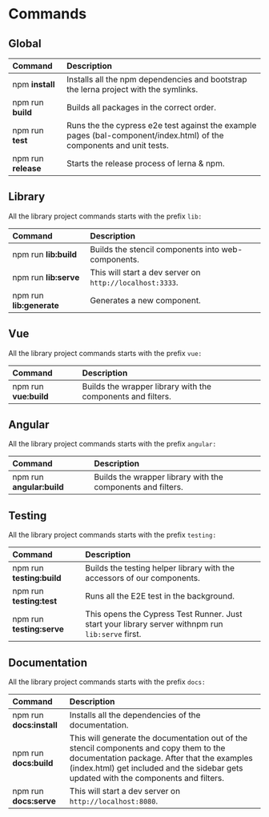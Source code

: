 # Commands

## Global

| Command             | Description                                                                                                          |
| :------------------ | :------------------------------------------------------------------------------------------------------------------- |
| npm **install**     | Installs all the npm dependencies and bootstrap the lerna project with the symlinks.                                 |
| npm run **build**   | Builds all packages in the correct order.                                                                            |
| npm run **test**    | Runs the the cypress e2e test against the example pages (bal-component/index.html) of the components and unit tests. |
| npm run **release** | Starts the release process of lerna & npm.                                                                           |

## Library

All the library project commands starts with the prefix `lib:`

| Command                  | Description                                              |
| :----------------------- | :------------------------------------------------------- |
| npm run **lib:build**    | Builds the stencil components into web-components.       |
| npm run **lib:serve**    | This will start a dev server on `http://localhost:3333`. |
| npm run **lib:generate** | Generates a new component.                               |

## Vue

All the library project commands starts with the prefix `vue:`

| Command               | Description                                                 |
| :-------------------- | :---------------------------------------------------------- |
| npm run **vue:build** | Builds the wrapper library with the components and filters. |

## Angular

All the library project commands starts with the prefix `angular:`

| Command                   | Description                                                 |
| :------------------------ | :---------------------------------------------------------- |
| npm run **angular:build** | Builds the wrapper library with the components and filters. |

## Testing

All the library project commands starts with the prefix `testing:`

| Command                   | Description                                                                                       |
| :------------------------ | :------------------------------------------------------------------------------------------------ |
| npm run **testing:build** | Builds the testing helper library with the accessors of our components.                           |
| npm run **testing:test**  | Runs all the E2E test in the background.                                                          |
| npm run **testing:serve** | This opens the Cypress Test Runner. Just start your library server withnpm run `lib:serve` first. |

## Documentation

All the library project commands starts with the prefix `docs:`

| Command                  | Description                                                                                                                                                                                                                    |
| :----------------------- | :----------------------------------------------------------------------------------------------------------------------------------------------------------------------------------------------------------------------------- |
| npm run **docs:install** | Installs all the dependencies of the documentation.                                                                                                                                                                            |
| npm run **docs:build**   | This will generate the documentation out of the stencil components and copy them to the documentation package. After that the examples (index.html) get included and the sidebar gets updated with the components and filters. |
| npm run **docs:serve**   | This will start a dev server on `http://localhost:8080`.                                                                                                                                                                       |
